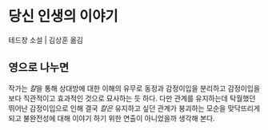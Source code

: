 # 당신 인생의 이야기
테드창 소설 | 김상훈 옮김

## 영으로 나누면
작가는 *칼*을 통해 상대방에 대한 이해의 유무로 동정과 감정이입을 분리하고 감정이입을 보다 직관적이고 효과적인 것으로 묘사하는 듯 하다. 다만 관계를 유지하는데 탁월했던 뛰어난 감정이입으로 인해 결국 *칼은* 유지하고 싶던 관계가 붕괴하는 모순을 맞닥뜨리게 되고 불완전성에 대해 이야기 하기 위한 연출이 아니었을까 생각해 본다.
